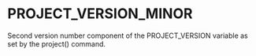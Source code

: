   

# PROJECT_VERSION_MINOR  
Second version number component of the PROJECT_VERSION
variable as set by the project() command.  

